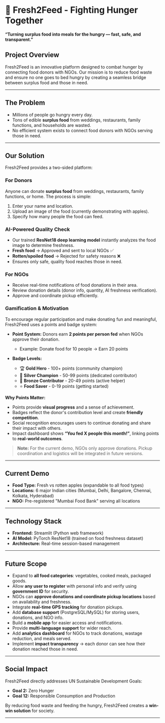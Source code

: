 # 🍎 Fresh2Feed - Fighting Hunger Together

**“Turning surplus food into meals for the hungry — fast, safe, and transparent.”**

## Project Overview
Fresh2Feed is an innovative platform designed to combat hunger by connecting food donors with NGOs. Our mission is to reduce food waste and ensure no one goes to bed hungry by creating a seamless bridge between surplus food and those in need.

---

## The Problem
- Millions of people go hungry every day.  
- Tons of edible **surplus food** from weddings, restaurants, family functions, and households are wasted.  
- No efficient system exists to connect food donors with NGOs serving those in need.  

---

## Our Solution
Fresh2Feed provides a two-sided platform:

### For Donors
Anyone can donate **surplus food** from weddings, restaurants, family functions, or home. The process is simple:
1. Enter your name and location.
2. Upload an image of the food (currently demonstrating with apples).
3. Specify how many people the food can feed.

### AI-Powered Quality Check
- Our trained **ResNet18 deep learning model** instantly analyzes the food image to determine freshness.  
- **Fresh food** → Approved and sent to local NGOs ✅  
- **Rotten/spoiled food** → Rejected for safety reasons ❌  
- Ensures only safe, quality food reaches those in need.

### For NGOs
- Receive real-time notifications of food donations in their area.  
- Review donation details (donor info, quantity, AI freshness verification).  
- Approve and coordinate pickup efficiently.  

### Gamification & Motivation
To encourage regular participation and make donating fun and meaningful, Fresh2Feed uses a points and badge system:

- **Point System:** Donors earn **2 points per person fed** when NGOs approve their donation.  
  - Example: Donate food for 10 people → Earn 20 points  

- **Badge Levels:**  
  - 🏆 **Gold Hero** - 100+ points (community champion)  
  - 🥈 **Silver Champion** - 50-99 points (dedicated contributor)  
  - 🥉 **Bronze Contributor** - 20-49 points (active helper)  
  - ⭐ **Food Saver** - 0-19 points (getting started)  

**Why Points Matter:**  
- Points provide **visual progress** and a sense of achievement.  
- Badges reflect the donor's contribution level and create **friendly competition**.  
- Social recognition encourages users to continue donating and share their impact with others.  
- Impact dashboard shows **“You fed X people this month!”**, linking points to **real-world outcomes**.  

> **Note:** For the current demo, NGOs only approve donations. Pickup coordination and logistics will be integrated in future versions.

---

## Current Demo
- **Food Type:** Fresh vs rotten apples (expandable to all food types)  
- **Locations:** 6 major Indian cities (Mumbai, Delhi, Bangalore, Chennai, Kolkata, Hyderabad)  
- **NGO:** Pre-registered "Mumbai Food Bank" serving all locations  

---

## Technology Stack
- **Frontend:** Streamlit (Python web framework)  
- **AI Model:** PyTorch ResNet18 (trained on food freshness dataset)  
- **Architecture:** Real-time session-based management  

---

## Future Scope
- Expand to **all food categories**: vegetables, cooked meals, packaged goods.  
- Allow **any user to register** with personal info and verify using **government ID** for security.  
- NGOs can **approve donations and coordinate pickup locations** based on availability and freshness.  
- Integrate **real-time GPS tracking** for donation pickups.  
- Add **database support** (PostgreSQL/MySQL) for storing users, donations, and NGO info.  
- Build a **mobile app** for easier access and notifications.  
- Provide **multi-language support** for wider reach.  
- Add **analytics dashboard** for NGOs to track donations, wastage reduction, and meals served.  
- Implement **impact transparency** → each donor can see how their donation reached those in need.  

---

## Social Impact
Fresh2Feed directly addresses UN Sustainable Development Goals:
- **Goal 2:** Zero Hunger  
- **Goal 12:** Responsible Consumption and Production  

By reducing food waste and feeding the hungry, Fresh2Feed creates a **win-win solution** for society.

---

